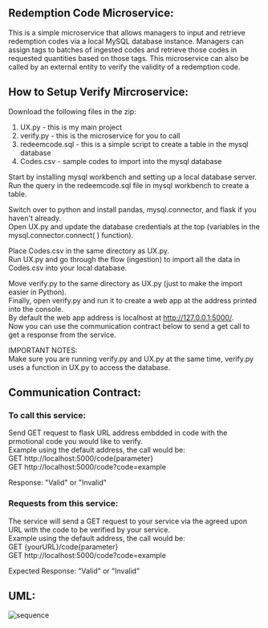 ## Redemption Code Microservice:
This is a simple microservice that allows managers to input and retrieve redemption codes via a local MySQL database instance. 
Managers can assign tags to batches of ingested codes and retrieve those codes in requested quantities based on those tags. 
This microservice can also be called by an external entity to verify the validity of a redemption code. 

## How to Setup Verify Mircroservice: 
Download the following files in the zip:
  1. UX.py - this is my main project
  2. verify.py - this is the microservice for you to call
  3. redeemcode.sql - this is a simple script to create a table in the mysql database 
  4. Codes.csv - sample codes to import into the mysql database

Start by installing mysql workbench and setting up a local database server.  
Run the query in the redeemcode.sql file in mysql workbench to create a table. 

Switch over to python and install pandas, mysql.connector, and flask if you haven't already.  
Open UX.py and update the database credentials at the top (variables in the mysql.connector.connect( ) function).  

Place Codes.csv in the same directory as UX.py.  
Run UX.py and go through the flow (ingestion) to import all the data in Codes.csv into your local database.

Move verify.py to the same directory as UX.py (just to make the import easier in Python).  
Finally, open verify.py and run it to create a web app at the address printed into the console.  
By default the web app address is localhost at http://127.0.0.1:5000/.    
Now you can use the communication contract below to send a get call to get a response from the service. 

IMPORTANT NOTES:  
Make sure you are running verify.py and UX.py at the same time, verify.py uses a function in UX.py to access the database.  


## Communication Contract:

### To call this service: 
Send GET request to flask URL address embdded in code with the prmotional code you would like to verify.  
Example using the default address, the call would be:  
GET http://localhost:5000/code{parameter}  
GET http://localhost:5000/code?code=example 

Response: "Valid" or "Invalid"

### Requests from this service: 
The service will send a GET request to your service via the agreed upon URL with the code to be verified by your service.  
Example using the default address, the call would be:  
GET {yourURL}/code{parameter}  
GET http://localhost:5000/code?code=example 

Expected Response: "Valid" or "Invalid"

## UML:

![sequence](https://github.com/sfeng1/CS361/assets/114194642/072be415-4465-4399-8ca3-f0f03d29f726)



